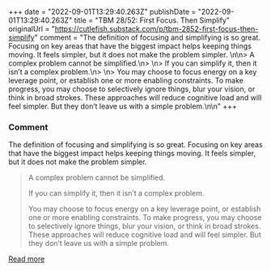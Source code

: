+++
date = "2022-09-01T13:29:40.263Z"
publishDate = "2022-09-01T13:29:40.263Z"
title = "TBM 28/52: First Focus. Then Simplify"
originalUrl = "https://cutlefish.substack.com/p/tbm-2852-first-focus-then-simplify"
comment = "The definition of focusing and simplifying is so great. Focusing on key areas that have the biggest impact helps keeping things moving. It feels simpler, but it does not make the problem simpler. \n\n> A complex problem cannot be simplified.\n> \n> If you can simplify it, then it isn’t a complex problem.\n> \n> You may choose to focus energy on a key leverage point, or establish one or more enabling constraints. To make progress, you may choose to selectively ignore things, blur your vision, or think in broad strokes. These approaches will reduce cognitive load and will feel simpler. But they don’t leave us with a simple problem.\n\n"
+++

### Comment

The definition of focusing and simplifying is so great. Focusing on key areas that have the biggest impact helps keeping things moving. It feels simpler, but it does not make the problem simpler. 

> A complex problem cannot be simplified.
> 
> If you can simplify it, then it isn’t a complex problem.
> 
> You may choose to focus energy on a key leverage point, or establish one or more enabling constraints. To make progress, you may choose to selectively ignore things, blur your vision, or think in broad strokes. These approaches will reduce cognitive load and will feel simpler. But they don’t leave us with a simple problem.



[Read more](https://cutlefish.substack.com/p/tbm-2852-first-focus-then-simplify)

